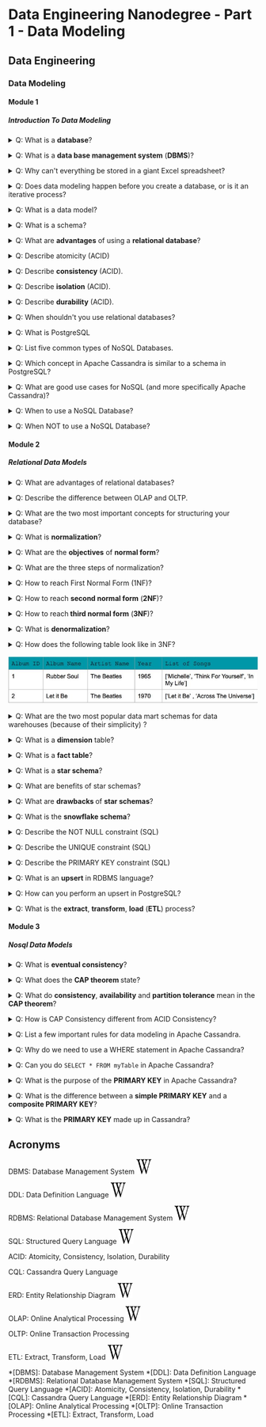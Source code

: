 # Data Engineering Nanodegree - Part 1 - Data Modeling


## Data Engineering


### Data Modeling


#### Module 1


##### Introduction To Data Modeling

<p><details><summary>Q: What is a <b>database</b>?</summary><b>Answer</b>: <ul><li>A database is a structured repository or organised collection of data&nbsp;</li><li>It is stored and 
retrieved electronically for use in applications</li></ul>

<b><i>Remarks</i></b>: Data can be stored, updated, or deleted from a database.

</details></p>

<p><details><summary>Q: What is a <b>data base management system</b> (<b>DBMS</b>)?</summary><b>Answer</b>: It is the software&nbsp;that interacts with end users, applications, and the database itself to capture and analyze the data.

<b><i>Remarks</i></b>: <ol><li><a href="https://www.geeksforgeeks.org/database-management-system-introduction-set-1/">Introduction to DBMS</a></li><li><a href="https://en.wikipedia.org/wiki/Database#Database_management_system">DBMS as per Wikipedia</a></li></ol>

</details></p>

<p><details><summary>Q: Why can't everything be stored in a giant Excel spreadsheet?</summary><b>Answer</b>: There are limitations to the amount of data that can be stored in an 
Excel sheet. <br>So, a database helps organize the elements into tables - 
rows and columns, etc. <br>Also reading and writing operations on a large 
scale is not possible with an Excel sheet, so it's better to use a 
database to handle most business functions.

</details></p>

<p><details><summary>Q: Does data modeling happen before you create a database, or is it an iterative process?</summary><b>Answer</b>: <ul><li>It's definitely an iterative process. </li><li>Data engineers continually 
reorganize, restructure, and optimize data models to fit the needs of 
the organization.</li></ul>

</details></p>

<p><details><summary>Q: What is a data model?</summary><b>Answer</b>: It is an abstraction that organizes elements of data and how they will relate to each other.

<b><i>Remarks</i></b>: Check with wikipedia

</details></p>

<p><details><summary>Q: What is a schema?</summary><b>Answer</b>: The term "schema" refers to the organization of data as a blueprint of how the database is constructed (divided into database tables in the case of relational databases). 

</details></p>

<p><details><summary>Q: What are <b>advantages</b> of using a <b>relational database</b>?</summary><b>Answer</b>: <ul><li><strong>Writing SQL queries:</strong> With SQL being the most common database query language.</li><li><strong>Modeling the data not modeling queries</strong></li><li><strong>Ability to do JOINS</strong></li><li><strong>Simplicity:</strong> If you have a smaller data volume (and not big data) you can use a relational database for its simplicity.</li><li><strong>ACID Transactions</strong>: Allows you to meet a set of properties of database transactions intended to guarantee validity even in the event of errors, power failures, and thus maintain data integrity.</li></ul>

</details></p>

<p><details><summary>Q: Describe atomicity (ACID)</summary><b>Answer</b>: "The whole transaction is processed or nothing is processed."

<b><i>Example</i></b>: <ul><li>A commonly cited example of an atomic transaction is money transactions between two bank accounts.</li><li>The transaction of transferring money from one account to the other is made up of two operations.&nbsp;</li><li>First, you have to withdraw money in one account, and second you have to save the withdrawn money to the second account.&nbsp;</li><li>An atomic transaction, i.e., when either all operations occur or nothing occurs, keeps the database in a consistent state.&nbsp;</li><li>This ensures that if either of those two operations (withdrawing money from the 1st account or saving the money to the 2nd account) fail, the money is neither lost nor created.&nbsp;</li><li>Source&nbsp;<a href="https://en.wikipedia.org/wiki/Atomicity_%28database_systems%29">Wikipedia</a>&nbsp;for a detailed description of this example.</li></ul>

</details></p>

<p><details><summary>Q: Describe <b>consistency</b> (ACID).</summary><b>Answer</b>: Only transactions that abide by constraints and rules are written into <br>the database, otherwise the database keeps the previous state.

<b><i>Remarks</i></b>: The data should be correct across all rows and tables. Check out additional information about consistency on&nbsp;<a href="https://en.wikipedia.org/wiki/Consistency_%28database_systems%29">Wikipedia</a>.

</details></p>

<p><details><summary>Q: Describe&nbsp;<b>isolation</b>&nbsp;(ACID).</summary><b>Answer</b>: Transactions are processed independentlyand securely, order does not matter.&nbsp;

<b><i>Remarks</i></b>: <ul><li>A low level of isolation enables many users to access the data simultaneously, however this also increases the possibilities of concurrency effects (e.g., dirty reads or lost updates). </li><li>On the other hand, a high level of isolation reduces these chances of concurrency effects, but also uses more system resources and transactions blocking each other. Source:&nbsp;<a href="https://en.wikipedia.org/wiki/Isolation_%28database_systems%29">Wikipedia</a></li></ul>

</details></p>

<p><details><summary>Q: Describe&nbsp;<b>durability</b>&nbsp;(ACID).</summary><b>Answer</b>: Completed transactions are saved to <br>database even in cases of system failure.&nbsp;

<b><i>Example</i></b>: A commonly cited example includes tracking flight seat bookings. So once the flight booking records a confirmed seat booking, the seat remains booked even if a system failure occurs. Source:&nbsp;<a href="https://en.wikipedia.org/wiki/ACID">Wikipedia</a>.

</details></p>

<p><details><summary>Q: When shouldn't you use relational databases?</summary><b>Answer</b>: <ul>
<li><strong>Have large amounts of data:</strong> Relational Databases 
are not distributed databases and because of this they can only scale 
vertically by adding more storage in the machine itself. You are limited
 by how much you can scale and how much data you can store on one 
machine. You cannot add more machines like you can in NoSQL databases.  </li>
<li><strong>Need to be able to store different data type formats:</strong> Relational databases are not designed to handle unstructured data.</li>
<li><strong>Need high throughput -- fast reads:</strong> While ACID 
transactions bring benefits, they also slow down the process of reading 
and writing data. If you need very fast reads and writes, using a 
relational database may not suit your needs. </li>
<li><strong>Need a flexible schema:</strong> Flexible schema can allow for columns to be added that do not have to be used by every row, saving disk space.</li>
<li><strong>Need high availability:</strong> The fact that relational 
databases are not distributed (and even when they are, they have a 
coordinator/worker architecture), they have a single point of failure. 
When that database goes down, a fail-over to a backup system occurs and 
takes time.</li>
<li><strong>Need horizontal scalability:</strong> Horizontal scalability is the ability to add more machines or nodes to a system to increase performance and space for data.</li></ul>

</details></p>

<p><details><summary>Q: What is PostgreSQL</summary><b>Answer</b>: Open source object-relational database system<br>Uses and builds on the SQL language

</details></p>

<p><details><summary>Q: List five common types of NoSQL Databases.</summary><b>Answer</b>: <ol><li>Apache Cassandra (partition row store)</li><li>MongoDB (document store)</li><li>DynamoDB (key-value store)</li><li>Apache HBase (wide column store)</li><li>Neo4J (graph database)</li></ol>

</details></p>

<p><details><summary>Q: Which concept in Apache Cassandra is similar to a schema in PostgreSQL?</summary><b>Answer</b>: The&nbsp;<b>keyspace</b>; it is<b>&nbsp;</b>a collection of tables.

</details></p>

<p><details><summary>Q: What are good use cases for NoSQL (and more specifically Apache Cassandra)?</summary><b>Answer</b>: <ol>
<li>Transaction logging (retail, health care)</li>
<li>Internet of Things (IoT)</li>
<li>Time series data</li>
<li>Any workload that is heavy on writes to the database (since Apache Cassandra is optimized for writes).&nbsp;</li></ol>

<b><i>Example</i></b>: Uber uses Apache Cassandra for their  entire backend. Netflix uses Apache Cassandra to serve all their videos to customers.

</details></p>

<p><details><summary>Q: When to use a NoSQL Database?</summary><b>Answer</b>: <ul>
<li><strong>Store different data type formats</strong>:
 NoSQL was also created to handle different data configurations: 
structured, semi-structured, and unstructured data. JSON, XML documents 
can all be handled easily with NoSQL.</li>
<li><strong>Large amounts of data</strong>: Relational databases are not
 distributed databases and because of this they can only scale 
vertically by adding more storage in the machine itself. NoSQL databases
 were created to be able to be horizontally scalable. The more 
servers/systems you add to the database the more data that can be hosted
 with high availability and low latency (fast reads and writes). </li>
<li><strong>Need horizontal scalability</strong>: Horizontal scalability is the ability to add more machines or nodes to a system to increase performance and space for data</li>
<li><strong>Need high throughput</strong>: While ACID transactions bring
 benefits they also slow down the process of reading and writing data. 
If you need very fast reads and writes using a relational database may 
not suit your needs. </li>
<li><strong>Need a flexible schema</strong>: Flexible schema can allow for columns to be added that do not have to be used by every row, saving disk space. </li>
<li><strong>Need high availability</strong>: Relational databases have a
 single point of failure. When that database goes down, a failover to a 
backup system must happen and takes time.</li><li><b>Users are distributed</b></li></ul>

</details></p>

<p><details><summary>Q: When NOT to use a NoSQL Database?</summary><b>Answer</b>: <ul><li><strong>When you have a small dataset</strong>: NoSQL databases were made for big datasets not small datasets and while it works it wasn’t created for that.</li><li><strong>When you need ACID Transactions</strong>: If you need a <br>consistent database with ACID transactions, then most NoSQL databases will not be able to serve this need. NoSQL databases are eventually <br>consistent and do not provide ACID transactions. However, there are <br>exceptions to it. Some non-relational databases like MongoDB can support<br> ACID transactions.</li><li><strong>When you need the ability to do JOINS across tables</strong>: NoSQL does not allow the ability to do JOINS. This is not allowed as this will result in full table scans.</li><li><strong>If you want to be able to do aggregations and analytics</strong></li><li><strong>If you have changing business requirements </strong>: Ad-hoc queries are possible but difficult as the data model was done to fix particular queries</li><li><strong>If your queries are not available and you need the flexibility </strong>:<br> You need your queries in advance. If those are not available or you <br>will need to be able to have flexibility on how you query your data you <br>might need to stick with a relational database</li></ul>

<b><i>Remarks</i></b>: <b>Caveats to NoSQL and ACID Transactions</b><br><ul><li>There are some NoSQL databases that offer some form of ACID transaction.&nbsp;</li><li>As of v4.0, MongoDB added multi-document ACID transactions within a single replica set. With their later version, v4.2, they have added multi-document ACID transactions in a sharded/partitioned deployment.</li><li>Check out the documentation from MongoDB on multi-document ACID transactions</li></ul>

</details></p>


#### Module 2


##### Relational Data Models

<p><details><summary>Q: What are advantages of relational databases?</summary><b>Answer</b>: <ul><li><strong>Standardization of data model: </strong> Once your data is transformed into the rows and columns format, your data is standardized and you can query it with SQL</li><li><strong>Flexibility in adding and altering tables: </strong>Relational databases gives you flexibility to add tables, alter tables, add and remove data.</li><li><strong>Data Integrity: </strong>Data Integrity is the backbone of using a relational database.</li><li><strong>Structured Query Language (SQL): </strong> A standard language can be used to access the data with a predefined language.</li><li><strong>Simplicity :</strong> Data is systematically stored and modeled in tabular format.</li><li><strong>Intuitive Organization: </strong>The spreadsheet format is intuitive to data modeling in relational databases.</li></ul>

</details></p>

<p><details><summary>Q: Describe the difference between OLAP and OLTP.</summary><b>Answer</b>: <div><strong>Online Analytical Processing (OLAP):</strong><br>Databases optimized for these workloads allow for complex analytical and ad hoc queries, including aggregations. These type of databases are optimized for reads.</div><br><div><strong>Online Transactional Processing (OLTP):</strong><br>Databases optimized for these workloads allow for less complex queries in large volume. The  types of  queries for these databases are read, insert, update, and delete.</div>

<b><i>Example</i></b>: <ul><li>The key to remember the difference between OLAP and OLTP is analytics (A) vs transactions (T).&nbsp;</li><li>If you want to get the price of a shoe then you are using OLTP (this has very little or no aggregations).&nbsp;</li><li>If you want to know the total stock of shoes a particular store sold, then this requires using OLAP (since this will require aggregations).</li></ul>

<b><i>Remarks</i></b>: This&nbsp;<a href="https://stackoverflow.com/questions/21900185/what-are-oltp-and-olap-what-is-the-difference-between-them">Stackoverflow post</a>&nbsp;describes it well.

</details></p>

<p><details><summary>Q: What are the two most important concepts for structuring your database?</summary><b>Answer</b>: <ol><li>Normalization</li><li>Denormalization</li></ol>

</details></p>

<p><details><summary>Q: What is <b>normalization</b>?</summary><b>Answer</b>: The process of <b>structuring</b> a relational database in accordance with a series of <b>normal forms </b>in order to <b>reduce data redundancy</b> and <b>increase data integrity</b>.

</details></p>

<p><details><summary>Q: What are the <b>objectives</b> of <b>normal form</b>?</summary><b>Answer</b>: <ol>
<li>To free the database  from unwanted insertions, updates, &amp; deletion dependencies</li>
<li>To reduce the need for refactoring the database as new types of data are introduced</li>
<li>To make the relational model more informative to users</li>
<li>To make the database neutral to the query statistics</li></ol>

<b><i>Remarks</i></b>: See this&nbsp;<a href="https://en.wikipedia.org/wiki/Database_normalization">Wikipedia page</a>&nbsp;to learn more.

</details></p>

<p><details><summary>Q: What are the three steps of normalization?</summary><b>Answer</b>: <ol><li><b>First Normal Form (1NF)</b></li><li><b>Second Normal Form (2NF)</b></li><li><b>Third Normal Form (3NF)</b></li></ol><br>

</details></p>

<p><details><summary>Q: How to reach First Normal Form (1NF)?</summary><b>Answer</b>: <ul>
<li>Atomic values: each cell contains unique and single values<br></li>
<li>Be able to add data without altering tables<br></li>
<li>Separate different relations into different tables<br></li>
<li>Keep relationships between tables together with foreign keys</li></ul>

</details></p>

<p><details><summary>Q: How to reach <b>second normal form</b> (<b>2NF</b>)?</summary><b>Answer</b>: <ul><li>First, reach 1NF</li><li>All columns in the table must rely on the Primary Key</li></ul>

</details></p>

<p><details><summary>Q: How to reach<b> third normal form</b> (<b>3NF</b>)?</summary><b>Answer</b>: <ul><li>Must be in 2nd Normal Form</li><li>No transitive dependencies</li><li>Remember, transitive dependencies you are trying to maintain is that to get from A-&gt; C, you want to avoid going through B.</li></ul>

</details></p>

<p><details><summary>Q: What is <b>denormalization</b>?</summary><b>Answer</b>: It is the process of trying to improve the read performance (select) of a database at the expense of losing some write performance (insert, update, delete) by adding redundant copies of data.

<b><i>Remarks</i></b>: <div><ul><li>JOINS on the database allow for outstanding flexibility but are extremely slow. </li><li>If you are dealing with heavy reads on your database, you may want to think about denormalizing your tables. </li><li>You get your data into normalized form, and then you proceed with denormalization. So, denormalization comes after normalization.</li></ul></div><div><strong>Citation for udacity slides:</strong> <a href="https://en.wikipedia.org/wiki/Denormalization">https://en.wikipedia.org/wiki/Denormalization</a></div>

</details></p>

<p><details><summary>Q: How does the following table look like in 3NF?<br><br><img src="images/paste-79e2f234cd3c1339ec35b2d440348160a8d200ea.jpg"></summary><b>Answer</b>: <div><div><ol><li><em>No row contains a list of items.</em> For example, the list of songs has been replaced with each song having its own row in the Song table.</li><li><em>Transitive dependencies have been removed</em>. For example, albumID is the PRIMARY KEY for the album year in Album Table. Similarly, each of the other tables have a unique primary key that can identify the other values in the table (e.g., song id and song name within Songtable).</li></ol></div><br></div><div><div><div><div><div>Song_Table<br></div></div></div></div></div><div><div><div><div><div><div><div><img src="images/table4.png"></div></div></div></div></div></div></div><div><div><div><div><div>Album_Table<br></div></div></div></div></div><div><div><div><div><div><div><div><img src="images/table5.png"></div></div></div></div></div></div></div><div><div><div><div><div>Artist_Table<br></div></div></div></div></div><div><div><div><div><div><div><div><img src="images/table6.png"></div></div></div></div></div></div></div>

</details></p>

<p><details><summary>Q: What are the two most popular data mart schemas for data warehouses (because of their simplicity) ?</summary><b>Answer</b>: <ol><li>Star Schema</li><li>Snowflake Schema</li></ol>

</details></p>

<p><details><summary>Q: What is a <b>dimension</b> table?</summary><b>Answer</b>: A dimension is a structure that categorizes facts and measures in order to enable users to answer business questions. 

<b><i>Example</i></b>: Commonly used dimensions are people, products, place and time.

<b><i>Remarks</i></b>: Note: People and time sometimes are not modeled as dimensions.

</details></p>

<p><details><summary>Q: What is a <b>fact table</b>?</summary><b>Answer</b>: In data warehousing, a fact table consists of the measurements, metrics or facts of a business process.

<b><i>Example</i></b>: Example of a star schema; the central table is the fact table<br><img src="images/Esquema_en_estrella.png"><br>By Jesuja - Own work, CC BY-SA 4.0, <a href="https://commons.wikimedia.org/w/index.php?curid=3886973">https://commons.wikimedia.org/w/index.php?curid=3886973</a>

<b><i>Remarks</i></b>: It is located at the center of a star schema or a snowflake schema surrounded by dimension tables.&nbsp;

</details></p>

<p><details><summary>Q: What is a <b>star schema</b>?</summary><b>Answer</b>: <ul><li>It is the simplest style of data mart schema&nbsp;</li><li>The star schema consists of one or more fact tables referencing any number of dimension tables.&nbsp;</li></ul>

<b><i>Example</i></b>: <img src="images/Приклад_схеми_зірки.png"><br><br>By SqlPac at English Wikipedia, CC BY-SA 3.0, <a href="https://commons.wikimedia.org/w/index.php?curid=76901169">https://commons.wikimedia.org/w/index.php?curid=76901169</a>

<b><i>Remarks</i></b>: <ul><li>It is the approach most widely used to develop data warehouses and dimensional data marts.<br></li><li>The star schema is an important special case of the snowflake schema, and is more effective for handling simpler queries.</li></ul>

</details></p>

<p><details><summary>Q: What are benefits of star schemas?</summary><b>Answer</b>: <div>Star schemas are <i><b>denormalized</b></i> meaning the typical rules of normalization applied to transactional 
relational databases are relaxed during star-schema design and 
implementation. The benefits of star-schema denormalization are:
</div>
<ol><li><b>Simpler queries</b> – star-schema join-logic is generally simpler 
than the join logic required to retrieve data from a highly normalized 
transactional schema.</li>
<li><b>Simplified business reporting logic </b>– when compared to highly 
normalized schemas, the star schema simplifies common business reporting
 logic, such as period-over-period and as-of reporting.</li>
<li><b>Query performance gains </b>– star schemas can provide performance 
enhancements for read-only reporting applications when compared to 
highly normalized schemas.</li>
<li><b>Fast aggregations </b>– the simpler queries against a star schema can result in improved performance for aggregation operations.</li></ol>

</details></p>

<p><details><summary>Q: What are <b>drawbacks </b>of <b>star schemas</b>?</summary><b>Answer</b>: <ol><li>The main disadvantage of the star schema is that it's <b>not as flexible </b>in terms of analytical needs as a normalized data model. Normalized models allow any kind of analytical query to be executed, so long as it follows the business logic defined in the model. Star schemas tend to be more purpose-built toward a particular view of the data, thus not really allowing more complex analytics.</li><li>Star schemas <b>don't easily support</b> <b>many-to-many relationships </b>between business entities. Typically these relationships are simplified in a star schema in order to conform to the simple dimensional model.</li><li><b>Data integrity</b> is not well-enforced due to its denormalized state. One-off inserts and updates can result in data anomalies, which normalized schemas are designed to avoid.&nbsp;</li></ol>

</details></p>

<p><details><summary>Q: What is the <b>snowflake schema</b>?</summary><b>Answer</b>: <ul><li>It is a logical arrangement of tables in a multidimensional database such that the entity relationship diagram resembles a snowflake shape.&nbsp;</li><li>The snowflake schema is represented by centralized fact tables which are connected to multiple dimensions.</li></ul>

<b><i>Example</i></b>: The snowflake schema is a variation of the star schema, featuring normalization of dimension tables.<br><br><img src="images/Snowflake-schema.png"><br>By SqlPac - Own work, CC BY-SA 3.0, <a href="https://commons.wikimedia.org/w/index.php?curid=4285113">https://commons.wikimedia.org/w/index.php?curid=4285113</a>

<b><i>Remarks</i></b>: The snowflake schema is similar to the star schema. However, in the snowflake schema, dimensions are normalized into multiple related tables, whereas the star schema's dimensions are denormalized with each dimension represented by a single table.

</details></p>

<p><details><summary>Q: Describe the NOT NULL constraint (SQL)</summary><b>Answer</b>: The <strong>NOT NULL</strong> constraint indicates that the column cannot contain a null value.

<b><i>Example</i></b>: <div>Here is the syntax for adding a NOT NULL constraint to the CREATE statement:</div>
<pre><code>CREATE TABLE IF NOT EXISTS customer_transactions (
    customer_id int NOT NULL, 
    store_id int, 
    spent numeric
);

</code></pre>
<div>You can add <strong>NOT NULL</strong> constraints to more than one column. Usually this occurs when you have a <strong>COMPOSITE KEY</strong>, which will be discussed further below.</div>
<div>Here is the syntax for it:</div>
<pre><code>CREATE TABLE IF NOT EXISTS customer_transactions (
    customer_id int NOT NULL, 
    store_id int NOT NULL, 
    spent numeric
);
</code></pre>

</details></p>

<p><details><summary>Q: Describe the UNIQUE constraint (SQL)</summary><b>Answer</b>: The <strong>UNIQUE</strong> constraint is used to specify that the data across all the rows in one column are unique within the table. The <strong>UNIQUE</strong>
 constraint can also be used for multiple columns, so that the 
combination of the values across those columns will be unique within the
 table. In this latter case, the values within 1 column do not need to 
be unique.

<b><i>Example</i></b>: <div>Let's look at an example.</div>
<pre><code>CREATE TABLE IF NOT EXISTS customer_transactions (
    customer_id int NOT NULL UNIQUE, 
    store_id int NOT NULL UNIQUE, 
    spent numeric 
);
</code></pre>
<div>Another way to write  a <strong>UNIQUE</strong> constraint is to add a table constraint using commas to separate the columns. </div>
<pre><code>CREATE TABLE IF NOT EXISTS customer_transactions (
    customer_id int NOT NULL, 
    store_id int NOT NULL, 
    spent numeric,
    UNIQUE (customer_id, store_id, spent)
);
</code></pre>

</details></p>

<p><details><summary>Q: Describe the PRIMARY KEY constraint (SQL)</summary><b>Answer</b>: <ul><li>The <strong>PRIMARY KEY</strong>  constraint is defined on a single 
column, and every table should contain a primary key. </li><li>The values in 
this column uniquely identify the rows in the table.</li></ul>

<b><i>Example</i></b>: <div>Let's look at the following example:</div>
<pre><code>CREATE TABLE IF NOT EXISTS store (
    store_id int PRIMARY KEY, 
    store_location_city text,
    store_location_state text
);
</code></pre>
<div>Here is an example for a group of columns serving as <strong>composite key</strong>.</div>
<pre><code>CREATE TABLE IF NOT EXISTS customer_transactions (
    customer_id int, 
    store_id int, 
    spent numeric,
    PRIMARY KEY (customer_id, store_id)
);
</code></pre>

<b><i>Remarks</i></b>: <ul><li>If a group of columns are defined as a primary key, they are called a&nbsp;<strong>composite key</strong>. That means the combination of values in these columns will uniquely identify the rows in the table.&nbsp;</li><li>By default, the&nbsp;<strong>PRIMARY KEY</strong>&nbsp;constraint has the unique and not null constraint built into it.</li></ul>

</details></p>

<p><details><summary>Q: What is an <b>upsert</b> in RDBMS language?</summary><b>Answer</b>: <ul><li>In RDBMS language, the term <em>upsert</em> refers to the idea of 
inserting a new row in an existing table, or updating the row if it 
already exists in the table. </li><li>The action of updating or inserting has 
been described as "upsert".</li></ul>

<b><i>Example</i></b>: <div>Now let's assume that the customer moved and we need to update the 
customer's address. However we do not want to add a new customer id. In 
other words, if there is any conflict on the <code>customer_id</code>, we do not want that to change.</div>
<div>This would be a good candidate for using the <strong>ON CONFLICT DO NOTHING</strong> clause.</div>
<pre><code>INSERT INTO customer_address (customer_id, customer_street, customer_city, customer_state)
VALUES
 (
 432, '923 Knox Street', 'Albany', 'NY'
 ) 
ON CONFLICT (customer_id) 
DO NOTHING;
</code></pre>
<div>Now, let's imagine we want to add more details in the existing 
address for an existing customer. This would be a good candidate for 
using the <strong>ON CONFLICT DO UPDATE</strong> clause.</div>
<pre><code>INSERT INTO customer_address (customer_id, customer_street)
VALUES
    (
    432, '923 Knox Street, Suite 1' 
) 
ON CONFLICT (customer_id) 
DO UPDATE
    SET customer_street  = EXCLUDED.customer_street;
</code></pre>

<b><i>Remarks</i></b>: The way this is handled in PostgreSQL is by using the <code>INSERT</code> statement in combination with the <code>ON CONFLICT</code> clause.

</details></p>

<p><details><summary>Q: How can you perform an upsert in PostgreSQL?</summary><b>Answer</b>: By using the&nbsp;<code>INSERT</code>&nbsp;statement in combination with the&nbsp;<code>ON CONFLICT</code>&nbsp;clause.

</details></p>

<p><details><summary>Q: What is the <b>extract</b>, <b>transform</b>, <b>load</b> (<b>ETL</b>) process?</summary><b>Answer</b>: It is a general procedure of copying data from one or more sources into a destination system which represents the data differently from the source(s) or in a different context than the source(s).&nbsp;

<b><i>Remarks</i></b>: The ETL process became a popular concept in the 1970s and is often used in data warehousing.

</details></p>


#### Module 3


##### Nosql Data Models

<p><details><summary>Q: What is <b>eventual consistency</b>?</summary><b>Answer</b>: <ul><li>Over time (if no new changes are made)  each copy of the data will be 
the same, but if there are new changes, the data may be different in 
different locations. </li><li>The data may be inconsistent for only milliseconds.
 There are workarounds in place to prevent getting stale data.</li></ul>

<b><i>Remarks</i></b>: See also:&nbsp;<a href="https://en.wikipedia.org/wiki/Eventual_consistency">https://en.wikipedia.org/wiki/Eventual_consistency</a>

</details></p>

<p><details><summary>Q: What does the&nbsp;<b>CAP theorem </b>state?</summary><b>Answer</b>: It states that it is impossible for a distributed data store to simultaneously provide more than two out of the following three guarantees:<br><ol><li><b>Consistency</b></li><li><b>Availability</b></li><li><b>Partition tolerance</b></li></ol>

</details></p>

<p><details><summary>Q: What do <b>consistency</b>, <b>availability</b> and <b>partition tolerance</b> mean in the <b>CAP theorem</b>?</summary><b>Answer</b>: <ol><li><b>Consistency</b>: Every read receives the most recent write or an error.</li><li><b>Availability</b>: Every request receives a (non-error) response, without the guarantee that it contains the most recent write.</li><li><b>Partition tolerance</b>: The system continues to operate despite an arbitrary number of messages being dropped (or delayed) by the network between nodes.</li></ol>

</details></p>

<p><details><summary>Q: How is CAP Consistency different from ACID Consistency?</summary><b>Answer</b>: <ul><li>ACID consistency is all about database rules. If a schema declares that a value must be unique, then a consistent system will enforce uniqueness of that value across all operations. If a foreign key implies deleting one row will delete related rows, then a consistent system will ensure the state can’t contain related rows once the base row is deleted.</li><li>CAP consistency promises that every replica of the same logical value, spread across nodes in a distributed system, has the same exact value at all times. Note that this is a logical guarantee, rather than a physical one. Due to the speed of light, it may take some non-zero time to replicate values across a cluster. The cluster can still present a logical view by preventing clients from viewing different values at different nodes.</li></ul>

<b><i>Remarks</i></b>: Source:&nbsp;<a href="https://www.voltdb.com/blog/2015/10/disambiguating-acid-cap/">https://www.voltdb.com/blog/2015/10/disambiguating-acid-cap/</a>

</details></p>

<p><details><summary>Q: List a few important rules for data modeling in Apache Cassandra.</summary><b>Answer</b>: <ul><li>Denormalization must be done for fast reads</li><li>ALWAYS think Queries first</li><li>One table per query is a great strategy</li><li>Apache Cassandra does not allow for JOINs between tables</li></ul>

</details></p>

<p><details><summary>Q: Why do we need to use a WHERE statement in Apache Cassandra?</summary><b>Answer</b>: <ul><li>The WHERE statement is allowing us to do the fast reads.&nbsp;</li><li>With Apache Cassandra, we are talking about big data -- think terabytes of data -- so we are making it fast for read purposes.&nbsp;</li><li>Data is spread across all the nodes. By using the WHERE statement, we know which node to go to, from which node to get that data and serve it back.&nbsp;</li></ul>

<b><i>Example</i></b>: <ul><li>For example, imagine we have 10 years of data on 10 nodes or servers. So 1 year's data is on a separate node.&nbsp;</li><li>By using the WHERE year = 1 statement we know which node to visit fast to pull the data from.</li></ul>

</details></p>

<p><details><summary>Q: Can you do <code>SELECT * FROM myTable</code> in Apache Cassandra?</summary><b>Answer</b>: It is highly discouraged because performance will be slow (or it may just fail) but it is possible with the&nbsp;"ALLOW FILTERING" configuration.

</details></p>

<p><details><summary>Q: What is the purpose of the <b>PRIMARY KEY</b> in Apache Cassandra?</summary><b>Answer</b>: It it used to uniquely identify each row and to specify how the data is distributed across the nodes (or servers) in our system.

</details></p>

<p><details><summary>Q: What is the difference between a <b>simple PRIMARY KEY</b> and a <b>composite PRIMARY KEY</b>?</summary><b>Answer</b>: <ol><li>A Simple PRIMARY KEY is just one column that is also the PARTITION KEY.&nbsp;</li><li>A Composite PRIMARY KEY is made up of more than one column and will assist in creating a unique value in your retrieval queries.</li></ol>

</details></p>

<p><details><summary>Q: What is the&nbsp;<b>PRIMARY KEY</b> made up in Cassandra?</summary><b>Answer</b>: It is made up of either just the <b>PARTITION KEY</b> or it may additionaly include one or more <b>CLUSTERING COLUMNS</b>.

</details></p>



## Acronyms

DBMS: Database Management System <a href="https://en.wikipedia.org/wiki/Database"><img border="0" alt="Wiki link" src="images/Black_W_for_promotion.png" width="30" height="30"></a>

DDL: Data Definition Language <a href="https://en.wikipedia.org/wiki/Data_definition_language"><img border="0" alt="Wiki link" src="images/Black_W_for_promotion.png" width="30" height="30"></a>

RDBMS: Relational Database Management System <a href="https://en.wikipedia.org/wiki/Relational_database"><img border="0" alt="Wiki link" src="images/Black_W_for_promotion.png" width="30" height="30"></a>

SQL: Structured Query Language <a href="https://en.wikipedia.org/wiki/SQL"><img border="0" alt="Wiki link" src="images/Black_W_for_promotion.png" width="30" height="30"></a>

ACID: Atomicity, Consistency, Isolation, Durability

CQL: Cassandra Query Language

ERD: Entity Relationship Diagram <a href="https://en.wikipedia.org/wiki/Entity%E2%80%93relationship_model"><img border="0" alt="Wiki link" src="images/Black_W_for_promotion.png" width="30" height="30"></a>

OLAP: Online Analytical Processing <a href="https://en.wikipedia.org/wiki/Online_analytical_processing"><img border="0" alt="Wiki link" src="images/Black_W_for_promotion.png" width="30" height="30"></a>

OLTP: Online Transaction Processing

ETL: Extract, Transform, Load <a href="https://en.wikipedia.org/wiki/Extract,_transform,_load"><img border="0" alt="Wiki link" src="images/Black_W_for_promotion.png" width="30" height="30"></a>

*[DBMS]: Database Management System
*[DDL]: Data Definition Language
*[RDBMS]: Relational Database Management System
*[SQL]: Structured Query Language
*[ACID]: Atomicity, Consistency, Isolation, Durability
*[CQL]: Cassandra Query Language
*[ERD]: Entity Relationship Diagram
*[OLAP]: Online Analytical Processing
*[OLTP]: Online Transaction Processing
*[ETL]: Extract, Transform, Load
